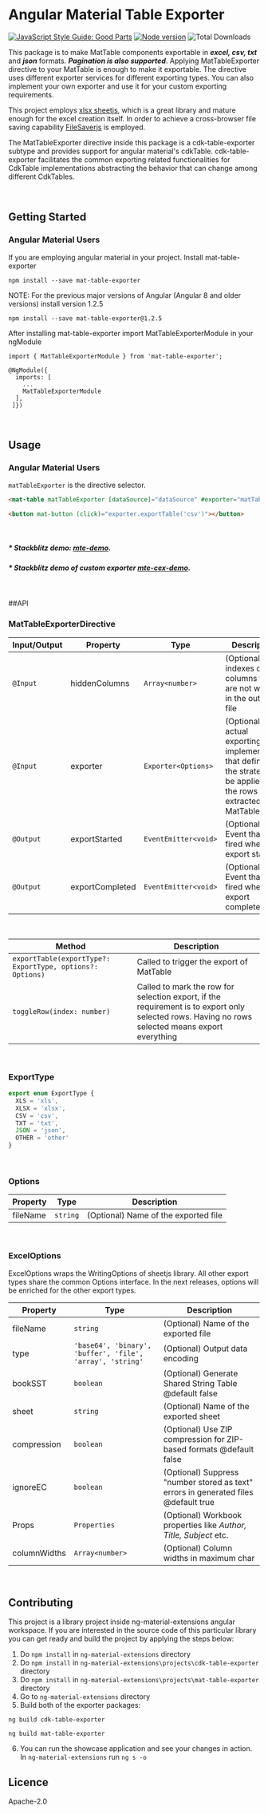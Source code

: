 # Angular Material Table Exporter

[![JavaScript Style Guide: Good Parts](https://img.shields.io/badge/code%20style-goodparts-brightgreen.svg?style=flat)](https://github.com/dwyl/goodparts "JavaScript The Good Parts")  [![Node version](https://img.shields.io/npm/v/mat-table-exporter.svg?style=flat)](https://www.npmjs.com/package/mat-table-exporter)  ![Total Downloads](https://img.shields.io/npm/dm/mat-table-exporter.svg)

This package is to make MatTable components exportable in ***excel, csv, txt*** and ***json*** formats. ***Pagination is also supported***. Applying MatTableExporter directive to your MatTable is enough to make it exportable. The directive uses different exporter services for different exporting types. You can also implement your own exporter and use it for your custom exporting requirements.

This project employs <a href="https://github.com/SheetJS/js-xlsx" target="_blank">xlsx sheetjs</a>, which is a great library and mature enough for the excel creation itself. In order to achieve a cross-browser file saving capability <a href="https://github.com/eligrey/FileSaver.js/" target="_blank">FileSaverjs</a> is employed.

The MatTableExporter directive inside this package is a cdk-table-exporter subtype and provides support for angular material's cdkTable.
cdk-table-exporter facilitates the common exporting related functionalities for CdkTable implementations abstracting the behavior that can change among different CdkTables.

&nbsp;

## Getting Started

### Angular Material Users

If you are employing angular material in your project. Install mat-table-exporter
```
npm install --save mat-table-exporter
```
NOTE: For the previous major versions of Angular (Angular 8 and older versions) install version 1.2.5 
```
npm install --save mat-table-exporter@1.2.5
```

After installing mat-table-exporter import MatTableExporterModule in your ngModule
```
import { MatTableExporterModule } from 'mat-table-exporter';
```
```
@NgModule({
  imports: [
    ...
    MatTableExporterModule
  ],
 ]})
```
&nbsp;

## Usage
### Angular Material Users

`matTableExporter` is the directive selector.
```html
<mat-table matTableExporter [dataSource]="dataSource" #exporter="matTableExporter">
```

```html
<button mat-button (click)="exporter.exportTable('csv')"></button>
```

&nbsp;

##### * Stackblitz demo: <a href="https://stackblitz.com/edit/mte-demo" target="_blank">mte-demo</a>.

##### * Stackblitz demo of custom exporter <a href="https://stackblitz.com/edit/mte-cex-demo" target="_blank">mte-cex-demo</a>.

&nbsp;

##API

### MatTableExporterDirective

| Input/Output | Property | Type | Description |
| --- | --- | --- | --- |
| `@Input` | hiddenColumns | `Array<number>` | (Optional) The indexes of the columns that are not wanted in the output file |
| `@Input` | exporter | `Exporter<Options>` | (Optional) The actual exporting implementation that defines the strategy to be applied to the rows extracted from MatTable. |
| `@Output` | exportStarted | `EventEmitter<void>` | (Optional) Event that's fired when the export started |
| `@Output` | exportCompleted | `EventEmitter<void>` | (Optional) Event that's fired when the export completed |

&nbsp;


| Method | Description    |
|----------|-------------|
| `exportTable(exportType?: ExportType, options?: Options)`   | Called to trigger the export of MatTable|
| `toggleRow(index: number)`   | Called to mark the row for selection export, if the requirement is to export only selected rows. Having no rows selected means export everything|

&nbsp;

### ExportType

```js
export enum ExportType {
  XLS = 'xls',
  XLSX = 'xlsx',
  CSV = 'csv',
  TXT = 'txt',
  JSON = 'json',
  OTHER = 'other'
}
```
&nbsp;

### Options


| Property | Type   | Description |
|----------|--------|-------------|
| fileName | `string` |(Optional) Name of the exported file|

&nbsp;

### ExcelOptions
ExcelOptions wraps the WritingOptions of sheetjs library. All other export types share the common Options interface. In the next releases, options will be enriched for the other export types.

| Property | Type   | Description |
|----------|--------|-------------|
| fileName | `string` |(Optional) Name of the exported file|
| type | `'base64', 'binary', 'buffer', 'file', 'array', 'string'` |(Optional) Output data encoding|
| bookSST | `boolean` |(Optional) Generate Shared String Table @default false|
| sheet | `string` |(Optional) Name of the exported sheet|
| compression | `boolean` |(Optional) Use ZIP compression for ZIP-based formats @default false|
| ignoreEC | `boolean` |(Optional) Suppress "number stored as text" errors in generated files @default true|
| Props | `Properties` |(Optional) Workbook properties like *Author, Title, Subject* etc.|
| columnWidths | `Array<number>` | (Optional) Column widths in maximum char  |
&nbsp;

## Contributing
This project is a library project inside ng-material-extensions angular workspace. If you are interested in the source code of this particular library you can get ready and build the project by applying the steps below:

1. Do ```npm install``` in ```ng-material-extensions``` directory
2. Do ```npm install``` in ```ng-material-extensions\projects\cdk-table-exporter``` directory
3. Do ```npm install``` in ```ng-material-extensions\projects\mat-table-exporter``` directory
4. Go to ```ng-material-extensions``` directory
5. Build both of the exporter packages:
```
ng build cdk-table-exporter
```
```
ng build mat-table-exporter
```
6. You can run the showcase application and see your changes in action. In ```ng-material-extensions``` run ```ng s -o```

## Licence

Apache-2.0
